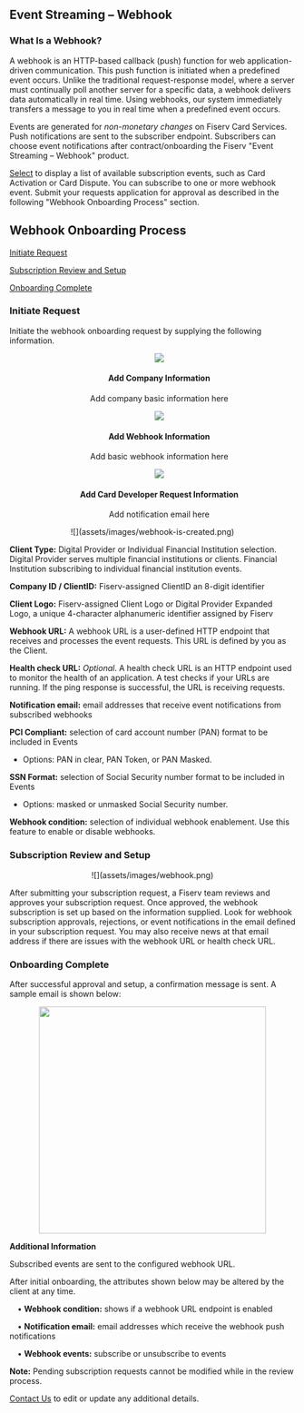 ## Event Streaming – Webhook


### What Is a Webhook?

A webhook is an HTTP-based callback (push) function for web application-driven communication. This push function is initiated when a predefined event occurs. Unlike the traditional request-response model, where a server must continually poll another server for a specific data, a webhook delivers data automatically in real time. Using webhooks, our system immediately transfers a message to you in real time when a predefined event occurs. 
  
Events are generated for _non-monetary changes_ on Fiserv Card Services. Push notifications are sent to the subscriber endpoint. Subscribers can choose event notifications after contract/onboarding the Fiserv "Event Streaming – Webhook" product.

[Select](?path=docs/webhook/section-header.md) to display a list of available subscription events, such as Card Activation or Card Dispute. You can subscribe to one or more webhook event. Submit your requests application for approval as described in the following "Webhook Onboarding Process" section. 

## Webhook Onboarding Process 



<a href="#one">Initiate Request</a>

<a href="#two">Subscription Review and Setup</a>

<a href="#three">Onboarding Complete</a>

<h3 id="one">Initiate Request</h3>

Initiate the webhook onboarding request by supplying the following information.

<style>
.col-md-4 ul li {
    list-style: none;
}
</style>

<div class="row" style="text-align:center;" markdown=1>
<div class="col-md-4" markdown=1>

*   ![](assets/images/your-company-basic-information.png)
    
    #### Add Company Information
    
    Add company basic information here

</div>
<div class="col-md-4" markdown=1>

*   ![](assets/images/basic-webhook-information1.png)
    
    #### Add Webhook Information
    
    Add basic webhook information here

</div>
<div class="col-md-4" markdown=1>

*   ![](assets/images/card-developer-request-info2.png)
    
    #### Add Card Developer Request Information

    
    Add notification email here
    
</div>
</div>
<div class="row" style="text-align:center;"  markdown=1>
![](assets/images/webhook-is-created.png)
</div>

**Client Type:** Digital Provider or Individual Financial Institution selection. Digital Provider serves multiple financial institutions or clients. Financial Institution subscribing to individual financial institution events.

**Company ID / ClientID:** Fiserv-assigned ClientID an 8-digit identifier

**Client Logo:** Fiserv-assigned Client Logo or Digital Provider Expanded Logo, a unique 4-character alphanumeric identifier assigned by Fiserv

**Webhook URL:** A webhook URL is a user-defined HTTP endpoint that receives and processes the event requests. This URL is defined by you as the Client.

**Health check URL:** _Optional_. A health check URL is an HTTP endpoint used to monitor the health of an application. A test checks if your URLs are running. If the ping response is successful, the URL is receiving requests.

**Notification email:** email addresses that receive event notifications from subscribed webhooks

**PCI Compliant:** selection of card account number (PAN) format to be included in Events 
   - Options: PAN in clear, PAN Token, or PAN Masked.

**SSN Format:** selection of Social Security number format to be included in Events 
   - Options: masked or unmasked Social Security number.

**Webhook condition:** selection of individual webhook enablement.  Use this feature to enable or disable webhooks.

<h3 id="two">Subscription Review and Setup</h3>

<div class="row" style="text-align:center;" markdown=1>
![](assets/images/webhook.png)
 </div>


After submitting your subscription request, a Fiserv team reviews and approves your subscription request. Once approved, the webhook subscription is set up based on the information supplied. Look for webhook subscription approvals, rejections, or event notifications in the email defined in your subscription request. You may also receive news at that email address if there are issues with the webhook URL or health check URL.

<h3 id="three">Onboarding Complete</h3>

After successful approval and setup, a confirmation message is sent. A sample email is shown below: 




<div class="row" style="text-align:center;" markdown=1>
<img src="./assets/images/webhook-status-approved.png"  width="400"/>
</div>


**Additional Information**

Subscribed events are sent to the configured webhook URL.

After initial onboarding, the attributes shown below may be altered by the client at any time.

&emsp;• **Webhook condition:** shows if a webhook URL endpoint is enabled

&emsp;• **Notification email:** email addresses which receive the webhook push notifications

&emsp;• **Webhook events:** subscribe or unsubscribe to events

**Note:** Pending subscription requests cannot be modified while in the review process.

[Contact Us](https://www.fiserv.com/en/about-fiserv/contact-us.html) to edit or update any additional details.


